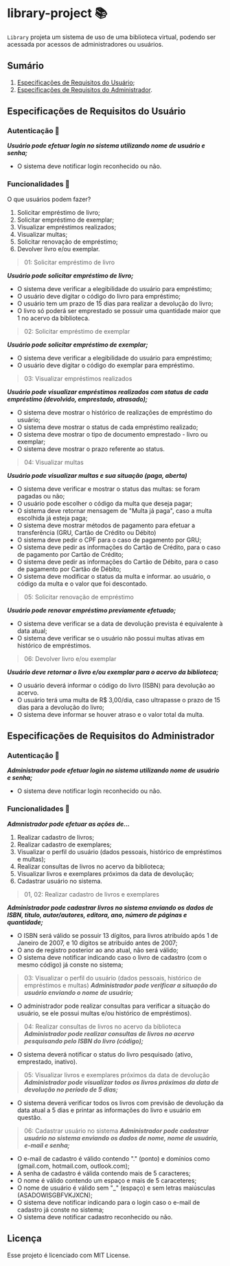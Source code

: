 # library-project :books:
``Library`` projeta um sistema de uso de uma biblioteca virtual, podendo ser acessada por acessos de administradores ou usuários.

## Sumário

1. [Especificações de Requisitos do Usuário](#Especificações-de-Requisitos-do-Usuário);
2. [Especificações de Requisitos do Administrador](#Especificações-de-Requisitos-do-Administrador).

## Especificações de Requisitos do Usuário

### Autenticação :closed_lock_with_key:
**_Usuário pode efetuar login no sistema utilizando nome de usuário e senha;_**
- O sistema deve notificar login reconhecido ou não.

### Funcionalidades :hammer:
O que usuários podem fazer?
1. Solicitar empréstimo de livro;
2. Solicitar empréstimo de exemplar;
3. Visualizar empréstimos realizados;
4. Visualizar multas;
5. Solicitar renovação de empréstimo;
6. Devolver livro e/ou exemplar.

> 01: Solicitar empréstimo de livro

**_Usuário pode solicitar empréstimo de livro;_**
- O sistema deve verificar a elegibilidade do usuário para empréstimo;
- O usuário deve digitar o código do livro para empréstimo;
- O usuário tem um prazo de 15 dias para realizar a devolução do livro;
- O livro só poderá ser emprestado se possuir uma quantidade maior que 1 no acervo da biblioteca.

> 02: Solicitar empréstimo de exemplar

**_Usuário pode solicitar empréstimo de exemplar;_**
- O sistema deve verificar a elegibilidade do usuário para empréstimo;
- O usuário deve digitar o código do exemplar para empréstimo.

> 03: Visualizar empréstimos realizados

**_Usuário pode visualizar empréstimos realizados com status de cada empréstimo (devolvido, emprestado, atrasado);_**
- O sistema deve mostrar o histórico de realizações de empréstimo do usuário;
- O sistema deve mostrar o status de cada empréstimo realizado;
- O sistema deve mostrar o tipo de documento emprestado - livro ou exemplar;
- O sistema deve mostrar o prazo referente ao status.

> 04: Visualizar multas

_**Usuário pode visualizar multas e sua situação (paga, aberta)**_
- O sistema deve verificar e mostrar o status das multas: se foram pagadas ou não;
- O usuário pode escolher o código da multa que deseja pagar;
- O sistema deve retornar mensagem de "Multa já paga", caso a multa escolhida já esteja paga;
- O sistema deve mostrar métodos de pagamento para efetuar a transferência (GRU, Cartão de Crédito ou Débito)
- O sistema deve pedir o CPF para o caso de pagamento por GRU;
- O sistema deve pedir as informações do Cartão de Crédito, para o caso de pagamento por Cartão de Crédito;
- O sistema deve pedir as informações do Cartão de Débito, para o caso de pagamento por Cartão de Débito;
- O sistema deve modificar o status da multa e informar. ao usuário, o código da multa e o valor que foi descontado.

> 05: Solicitar renovação de empréstimo

**_Usuário pode renovar empréstimo previamente efetuado;_**
- O sistema deve verificar se a data de devolução prevista é equivalente à data atual;
- O sistema deve verificar se o usuário não possui multas ativas em histórico de empréstimos.

> 06: Devolver livro e/ou exemplar

_**Usuário deve retornar o livro e/ou exemplar para o acervo da biblioteca;**_
- O usuário deverá informar o código do livro (ISBN) para devolução ao acervo.
- O usuário terá uma multa de R$ 3,00/dia, caso ultrapasse o prazo de 15 dias para a devolução do livro;
- O sistema deve informar se houver atraso e o valor total da multa.


## Especificações de Requisitos do Administrador

### Autenticação :closed_lock_with_key:
**_Administrador pode efetuar login no sistema utilizando nome de usuário e senha;_**
- O sistema deve notificar login reconhecido ou não.

### Funcionalidades :hammer:
**_Admnistrador pode efetuar as ações de..._**
1. Realizar cadastro de livros;
2. Realizar cadastro de exemplares;
3. Visualizar o perfil do usuário (dados pessoais, histórico de empréstimos e multas);
4. Realizar consultas de livros no acervo da biblioteca;
5. Visualizar livros e exemplares próximos da data de devolução;
6. Cadastrar usuário no sistema.

> 01, 02: Realizar cadastro de livros e exemplares

**_Administrador pode cadastrar livros no sistema enviando os dados de ISBN, titulo, autor/autores, editora, ano, número de páginas e quantidade;_**
- O ISBN será válido se possuir 13 dígitos, para livros atribuído após 1 de Janeiro de 2007, e 10 dígitos se atribuído antes de 2007;
- O ano de registro posterior ao ano atual, não será válido;
- O sistema deve notificar indicando caso o livro de cadastro (com o mesmo código) já conste no sistema;

> 03: Visualizar o perfil do usuário (dados pessoais, histórico de empréstimos e multas)
**_Administrador pode verificar a situação do usuário enviando o nome de usuário;_**
- O administrador pode realizar consultas para verificar a situação do usuário, se ele possui multas e/ou histórico de empréstimos).

> 04: Realizar consultas de livros no acervo da biblioteca
**_Administrador pode realizar consultas de livros no acervo pesquisando pelo ISBN do livro (código);_**
- O sistema deverá notificar o status do livro pesquisado (ativo, emprestado, inativo).

> 05: Visualizar livros e exemplares próximos da data de devolução
**_Administrador pode visualizar todos os livros próximos da data de devolução no período de 5 dias;_**
- O sistema deverá verificar todos os livros com previsão de devolução da data atual a 5 dias e printar as informações do livro e usuário em questão.

> 06: Cadastrar usuário no sistema
**_Administrador pode cadastrar usuário no sistema enviando os dados de nome, nome de usuário, e-mail e senha;_**
- O e-mail de cadastro é válido contendo "." (ponto) e domínios como (gmail.com, hotmail.com, outlook.com);
- A senha de cadastro é válida contendo mais de 5 caracteres;
- O nome é válido contendo um espaço e mais de 5 caraceteres;
- O nome de usuário é válido sem "_" (espaço) e sem letras maiúsculas (ASADOWISGBFVKJXCN);
- O sistema deve notificar indicando para o login caso o e-mail de cadastro já conste no sistema;
- O sistema deve notificar cadastro reconhecido ou não.

## Licença

Esse projeto é licenciado com MIT License.





    








